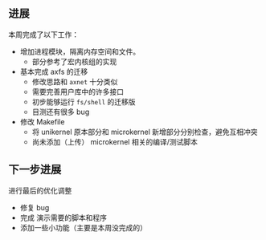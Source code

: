 ## 进展

本周完成了以下工作：

+ 增加进程模块，隔离内存空间和文件。
  - 部分参考了宏内核组的实现
+ 基本完成 axfs 的迁移
  - 修改思路和 `axnet` 十分类似
  - 需要完善用户库中的许多接口
  - 初步能够运行 `fs/shell` 的迁移版
  - 目测还有很多 bug
+ 修改 Makefile
  - 将 unikernel 原本部分和 microkernel 新增部分分别检查，避免互相冲突
  - 尚未添加（上传） microkernel 相关的编译/测试脚本
  
## 下一步进展

进行最后的优化调整

+ 修复 bug
+ 完成 演示需要的脚本和程序
+ 添加一些小功能（主要是本周没完成的）
